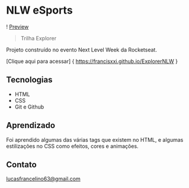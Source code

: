# NLW eSports 

! [Preview](./.github/Preview.png)

>Trilha Explorer

Projeto construído no evento Next Level Week da Rocketseat.

[Clique aqui para acessar] {
    https://francisxxi.github.io/ExplorerNLW
}

## Tecnologias

- HTML
- CSS
- Git e Github

## Aprendizado

Foi aprendido algumas das várias tags que existem no HTML, e algumas estilizações no CSS como efeitos, cores e animações.

## Contato

lucasfrancelino63@gmail.com